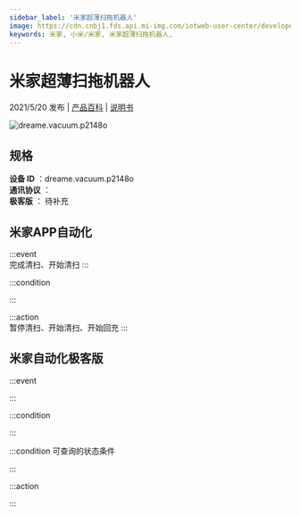 ```yaml
---
sidebar_label: '米家超薄扫拖机器人'
image: https://cdn.cnbj1.fds.api.mi-img.com/iotweb-user-center/developer_1679047842351O7dbSafn.png?GalaxyAccessKeyId=AKVGLQWBOVIRQ3XLEW&Expires=9223372036854775807&Signature=r2eX4q2ejLed6fNndhJyvHxhQaw=
keywords: 米家, 小米/米家, 米家超薄扫拖机器人, 
---
```

# 米家超薄扫拖机器人

2021/5/20 发布 | [产品百科](https://home.mi.com/webapp/content/baike/product/index.html?model=dreame.vacuum.p2148o/) | [说明书](https://home.mi.com/views/introduction.html?model=dreame.vacuum.p2148o&region=cn)

![dreame.vacuum.p2148o](https://cdn.cnbj1.fds.api.mi-img.com/iotweb-user-center/developer_1679047842351O7dbSafn.png?GalaxyAccessKeyId=AKVGLQWBOVIRQ3XLEW&Expires=9223372036854775807&Signature=r2eX4q2ejLed6fNndhJyvHxhQaw=)

## 规格  
> 
**设备 ID** ：dreame.vacuum.p2148o  
**通讯协议** ：  
**极客版**  ： 待补充 


## 米家APP自动化  

:::event  
完成清扫、开始清扫
:::

:::condition  

:::

:::action   
暂停清扫、开始清扫、开始回充
:::

## 米家自动化极客版  

:::event  

:::

:::condition  

:::

:::condition 可查询的状态条件  

:::

:::action  

:::

        
